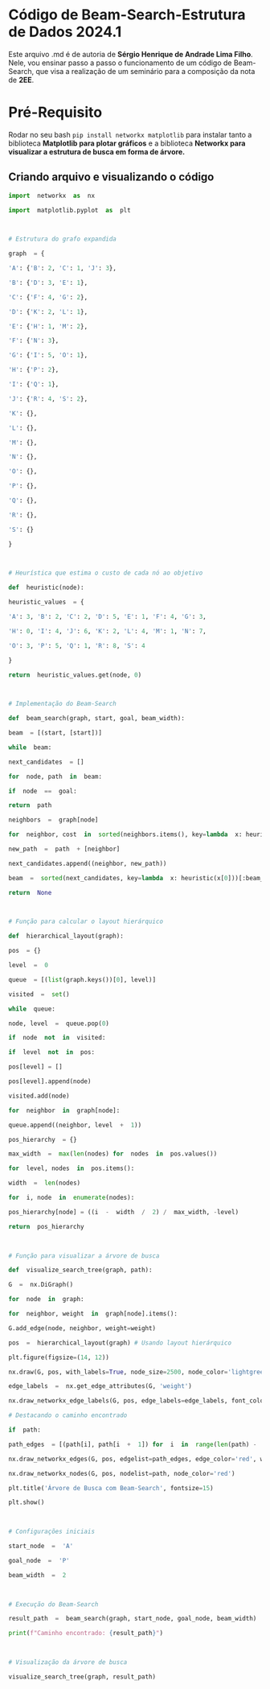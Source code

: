 # Código de Beam-Search-Estrutura de Dados 2024.1

Este arquivo .md é de autoria de **Sérgio Henrique de Andrade Lima Filho**. Nele, vou ensinar passo a passo o funcionamento de um código de Beam-Search, que visa a realização de um seminário para a composição da nota de **2EE**.


# Pré-Requisito

Rodar no seu bash ```pip install networkx matplotlib``` para instalar tanto a biblioteca **Matplotlib para plotar gráficos** e a biblioteca **Networkx para visualizar a estrutura de busca em forma de árvore.**

## Criando arquivo e visualizando o código

```python
import  networkx  as  nx

import  matplotlib.pyplot  as  plt

  

# Estrutura do grafo expandida

graph  = {

'A': {'B': 2, 'C': 1, 'J': 3},

'B': {'D': 3, 'E': 1},

'C': {'F': 4, 'G': 2},

'D': {'K': 2, 'L': 1},

'E': {'H': 1, 'M': 2},

'F': {'N': 3},

'G': {'I': 5, 'O': 1},

'H': {'P': 2},

'I': {'Q': 1},

'J': {'R': 4, 'S': 2},

'K': {},

'L': {},

'M': {},

'N': {},

'O': {},

'P': {},

'Q': {},

'R': {},

'S': {}

}

  

# Heurística que estima o custo de cada nó ao objetivo

def  heuristic(node):

heuristic_values  = {

'A': 3, 'B': 2, 'C': 2, 'D': 5, 'E': 1, 'F': 4, 'G': 3,

'H': 0, 'I': 4, 'J': 6, 'K': 2, 'L': 4, 'M': 1, 'N': 7,

'O': 3, 'P': 5, 'Q': 1, 'R': 8, 'S': 4

}

return  heuristic_values.get(node, 0)

  

# Implementação do Beam-Search

def  beam_search(graph, start, goal, beam_width):

beam  = [(start, [start])]

while  beam:

next_candidates  = []

for  node, path  in  beam:

if  node  ==  goal:

return  path

neighbors  =  graph[node]

for  neighbor, cost  in  sorted(neighbors.items(), key=lambda  x: heuristic(x[0])):

new_path  =  path  + [neighbor]

next_candidates.append((neighbor, new_path))

beam  =  sorted(next_candidates, key=lambda  x: heuristic(x[0]))[:beam_width]

return  None

  

# Função para calcular o layout hierárquico

def  hierarchical_layout(graph):

pos  = {}

level  =  0

queue  = [(list(graph.keys())[0], level)]

visited  =  set()

while  queue:

node, level  =  queue.pop(0)

if  node  not  in  visited:

if  level  not  in  pos:

pos[level] = []

pos[level].append(node)

visited.add(node)

for  neighbor  in  graph[node]:

queue.append((neighbor, level  +  1))

pos_hierarchy  = {}

max_width  =  max(len(nodes) for  nodes  in  pos.values())

for  level, nodes  in  pos.items():

width  =  len(nodes)

for  i, node  in  enumerate(nodes):

pos_hierarchy[node] = ((i  -  width  /  2) /  max_width, -level)

return  pos_hierarchy

  

# Função para visualizar a árvore de busca

def  visualize_search_tree(graph, path):

G  =  nx.DiGraph()

for  node  in  graph:

for  neighbor, weight  in  graph[node].items():

G.add_edge(node, neighbor, weight=weight)

pos  =  hierarchical_layout(graph) # Usando layout hierárquico

plt.figure(figsize=(14, 12))

nx.draw(G, pos, with_labels=True, node_size=2500, node_color='lightgreen', font_size=12, font_weight='bold', arrows=True)

edge_labels  =  nx.get_edge_attributes(G, 'weight')

nx.draw_networkx_edge_labels(G, pos, edge_labels=edge_labels, font_color='blue', font_size=12)

# Destacando o caminho encontrado

if  path:

path_edges  = [(path[i], path[i  +  1]) for  i  in  range(len(path) -  1)]

nx.draw_networkx_edges(G, pos, edgelist=path_edges, edge_color='red', width=3)

nx.draw_networkx_nodes(G, pos, nodelist=path, node_color='red')

plt.title('Árvore de Busca com Beam-Search', fontsize=15)

plt.show()

  

# Configurações iniciais

start_node  =  'A'

goal_node  =  'P'

beam_width  =  2

  

# Execução do Beam-Search

result_path  =  beam_search(graph, start_node, goal_node, beam_width)

print(f"Caminho encontrado: {result_path}")

  

# Visualização da árvore de busca

visualize_search_tree(graph, result_path)

```
